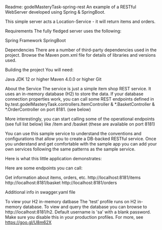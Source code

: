 # 
Readme: godelMasteryTask-spring-rest
An example of a RESTful WebServer developed using Spring & SpringBoot.

This simple server acts a Location-Service - it will return items and orders.

Requirements
The fully fledged server uses the following:

Spring Framework
SpringBoot

Dependencies
There are a number of third-party dependencies used in the project. Browse the Maven pom.xml file for details of libraries and versions used.

Building the project
You will need:

Java JDK 12 or higher
Maven 4.0.0 or higher
Git

About the Service
The service is just a simple item shop REST service. It uses an in-memory database (H2) to store the data. If your database connection properties work, you can call some REST endpoints defined in by.test.godelMasteryTask.controllers.ItemController & *.BasketController & *.OrderController on port 8181. (see below)

More interestingly, you can start calling some of the operational endpoints (see full list below) like /item and /basket (these are available on port 8181)

You can use this sample service to understand the conventions and configurations that allow you to create a DB-backed RESTful service. Once you understand and get comfortable with the sample app you can add your own services following the same patterns as the sample service.

Here is what this little application demonstrates:

Here are some endpoints you can call:

Get information about items, orders, etc.
http://localhost:8181/items
http://localhost:8181/basket
http://localhost:8181/orders

Additional info in swagger.yaml file 

To view your H2 in-memory datbase
The 'test' profile runs on H2 in-memory database. To view and query the database you can browse to http://localhost:8181/h2. Default username is 'sa' with a blank password. Make sure you disable this in your production profiles. For more, see https://goo.gl/U8m62X



